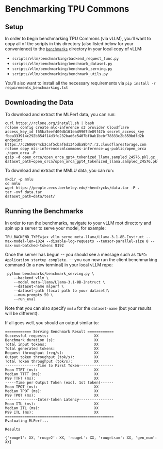 # Benchmarking TPU Commons

## Setup
In order to begin benchmarking TPU Commons (via vLLM), you'll want to copy all of the scripts in this directory (also listed below for your convenience) to the [`benchmarks`](https://github.com/vllm-project/vllm/tree/main/benchmarks) directory in your local copy of vLLM:

* `scripts/vllm/benchmarking/backend_request_func.py`
* `scripts/vllm/benchmarking/benchmark_dataset.py`
* `scripts/vllm/benchmarking/benchmark_serving.py`
* `scripts/vllm/benchmarking/benchmark_utils.py`

You'll also want to install all the necessary requirements via `pip install -r requirements_benchmarking.txt`

## Downloading the Data
To download and extract the MLPerf data, you can run:

```
curl https://rclone.org/install.sh | bash
rclone config create mlc-inference s3 provider Cloudflare access_key_id f65ba5eef400db161ea49967de89f47b secret_access_key fbea333914c292b854f14d3fe232bad6c5407bf0ab1bebf78833c2b359bdfd2b endpoint https://c2686074cb2caf5cbaf6d134bdba8b47.r2.cloudflarestorage.com
rclone copy mlc-inference:mlcommons-inference-wg-public/open_orca ./open_orca -P
gzip -d open_orca/open_orca_gpt4_tokenized_llama.sampled_24576.pkl.gz
dataset_path=open_orca/open_orca_gpt4_tokenized_llama.sampled_24576.pkl
```

To download and extract the MMLU data, you can run:

```
mkdir -p mmlu
cd mmlu
wget https://people.eecs.berkeley.edu/~hendrycks/data.tar -P .
tar -xvf data.tar
dataset_path=data/test/
```

## Running the Benchmarks
In order to run the benchmarks, navigate to your vLLM root directory and spin up a server to serve your model, for example:

```
TPU_BACKEND_TYPE=jax vllm serve meta-llama/Llama-3.1-8B-Instruct --max-model-len=1024 --disable-log-requests --tensor-parallel-size 8 --max-num-batched-tokens 8192
```

Once the server has begun -- you should see a message such as `INFO:     Application startup complete.` -- you can now run the client benchmarking command (in a new terminal) in your local vLLM repo:

```
 python benchmarks/benchmark_serving.py \
    --backend vllm \
    --model meta-llama/Llama-3.1-8B-Instruct \
    --dataset-name mlperf \
    --dataset-path [local path to your dataset]\
    --num-prompts 50 \
    --run_eval
```

Note that you can also specify `mmlu` for the `dataset-name` (but your results will be different).

If all goes well, you should an output similar to:

```
============ Serving Benchmark Result ============
Successful requests:                     XX
Benchmark duration (s):                  XX
Total input tokens:                      XX
Total generated tokens:                  XX
Request throughput (req/s):              XX
Output token throughput (tok/s):         XX
Total Token throughput (tok/s):          XX
---------------Time to First Token----------------
Mean TTFT (ms):                          XX
Median TTFT (ms):                        XX
P99 TTFT (ms):                           XX
-----Time per Output Token (excl. 1st token)------
Mean TPOT (ms):                          XX
Median TPOT (ms):                        XX
P99 TPOT (ms):                           XX
---------------Inter-token Latency----------------
Mean ITL (ms):                           XX
Median ITL (ms):                         XX
P99 ITL (ms):                            XX
==================================================
Evaluating MLPerf...

Results

{'rouge1': XX, 'rouge2': XX, 'rougeL': XX, 'rougeLsum': XX, 'gen_num': XX}
```
